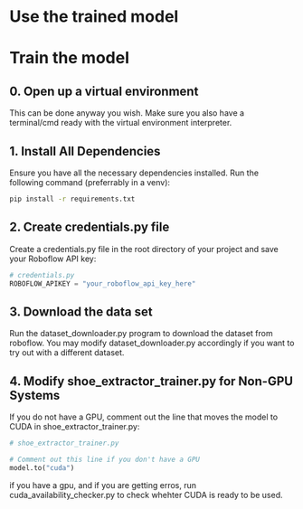 # Use the trained model

# Train the model
## 0. Open up a virtual environment
This can be done anyway you wish. Make sure you also have a terminal/cmd ready with the virtual environment interpreter.
## 1. Install All Dependencies
Ensure you have all the necessary dependencies installed. Run the following command (preferrably in a venv):

``` bash
pip install -r requirements.txt
```

## 2. Create credentials.py file
Create a credentials.py file in the root directory of your project and save your Roboflow API key:

``` python
# credentials.py
ROBOFLOW_APIKEY = "your_roboflow_api_key_here"
```

## 3. Download the data set
Run the dataset_downloader.py program to download the dataset from roboflow. You may modify dataset_downloader.py accordingly if you want to try out with a different dataset.


## 4. Modify shoe_extractor_trainer.py for Non-GPU Systems
If you do not have a GPU, comment out the line that moves the model to CUDA in shoe_extractor_trainer.py:
``` python
# shoe_extractor_trainer.py

# Comment out this line if you don't have a GPU
model.to("cuda")
```
if you have a gpu, and if you are getting erros, run cuda_availability_checker.py to check whehter CUDA is ready to be used. 

